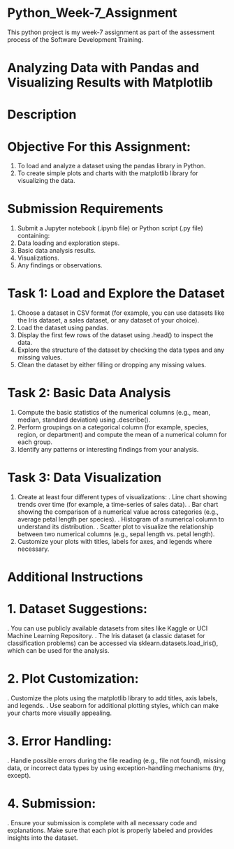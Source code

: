 # Python_Week-7_Assignment
This python project is my week-7 assignment as part of the assessment process of the Software Development Training.

# Analyzing Data with Pandas and Visualizing Results with Matplotlib
# Description

# Objective For this Assignment:
1. To load and analyze a dataset using the pandas library in Python.
2. To create simple plots and charts with the matplotlib library for visualizing the data.

# Submission Requirements
1. Submit a Jupyter notebook (.ipynb file) or Python script (.py file) containing:
2. Data loading and exploration steps.
3. Basic data analysis results.
4. Visualizations.
5. Any findings or observations.

# Task 1: Load and Explore the Dataset
1. Choose a dataset in CSV format (for example, you can use datasets like the Iris dataset, a sales dataset, or any dataset of your choice).
2. Load the dataset using pandas.
3. Display the first few rows of the dataset using .head() to inspect the data.
4. Explore the structure of the dataset by checking the data types and any missing values.
5. Clean the dataset by either filling or dropping any missing values.

# Task 2: Basic Data Analysis
1. Compute the basic statistics of the numerical columns (e.g., mean, median, standard deviation) using .describe().
2. Perform groupings on a categorical column (for example, species, region, or department) and compute the mean of a numerical column for each group.
3. Identify any patterns or interesting findings from your analysis.

# Task 3: Data Visualization
1. Create at least four different types of visualizations:
. Line chart showing trends over time (for example, a time-series of sales data).
. Bar chart showing the comparison of a numerical value across categories (e.g., average petal length per species).
. Histogram of a numerical column to understand its distribution.
. Scatter plot to visualize the relationship between two numerical columns (e.g., sepal length vs. petal length).
2. Customize your plots with titles, labels for axes, and legends where necessary.

# Additional Instructions
# 1. Dataset Suggestions:
. You can use publicly available datasets from sites like Kaggle or UCI Machine Learning Repository.
. The Iris dataset (a classic dataset for classification problems) can be accessed via sklearn.datasets.load_iris(), which can be used for the analysis.

# 2. Plot Customization:
. Customize the plots using the matplotlib library to add titles, axis labels, and legends.
. Use seaborn for additional plotting styles, which can make your charts more visually appealing.

# 3. Error Handling:
. Handle possible errors during the file reading (e.g., file not found), missing data, or incorrect data types by using exception-handling mechanisms (try, except).

# 4. Submission:
. Ensure your submission is complete with all necessary code and explanations. Make sure that each plot is properly labeled and provides insights into the dataset.
